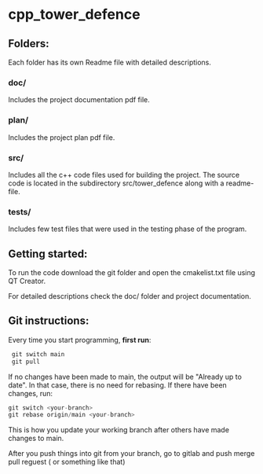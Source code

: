 # cpp_tower_defence

## Folders:

Each folder has its own Readme file with detailed descriptions. 

### doc/
Includes the project documentation pdf file. 

### plan/
Includes the project plan pdf file.

### src/
Includes all the c++ code files used for building the project. The source code is located in the subdirectory src/tower_defence along with a readme-file.

### tests/
Includes few test files that were used in the testing phase of the program.

## Getting started:

To run the code download the git folder and open the cmakelist.txt file using QT Creator.

For detailed descriptions check the doc/ folder and project documentation.

## Git instructions: 

Every time you start programming, **first run**:
```python
 git switch main
 git pull
```
If no changes have been made to main, the output will be "Already up to date". In that case, there is no need for rebasing. If there have been changes, run:

```python
git switch <your-branch>
git rebase origin/main <your-branch>
```
This is how you update your working branch after others have made changes to main.

After you push things into git from your branch, go to gitlab and push merge pull reguest ( or something like that)

